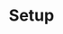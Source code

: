 ---
title: Setup
description: Setup step.
image:

# Badge style
style:
    background: "LightPink"
    color: "#fff"
---